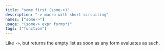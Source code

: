 ```yaml
---
title: "some first (some->)"
description: "-> macro with short-circuiting"
names: ["some->"]
usage: "(some-> expr forms*)"
tags: ["function"]
---
```


Like `->`, but returns the empty list as soon as any form evaluates as such.
